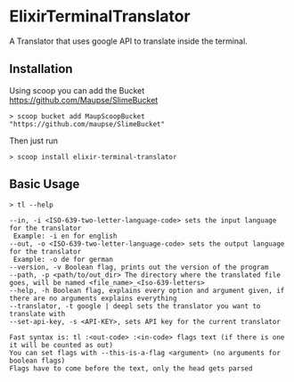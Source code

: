 # ElixirTerminalTranslator

A Translator that uses google API to translate inside the terminal.

## Installation

Using scoop you can add the Bucket https://github.com/Maupse/SlimeBucket
```pwsh
> scoop bucket add MaupScoopBucket "https://github.com/maupse/SlimeBucket"
```

Then just run
```pwsh
> scoop install elixir-terminal-translator
```

## Basic Usage

```pwsh
> tl --help
```

```
--in, -i <ISO-639-two-letter-language-code> sets the input language for the translator 
 Example: -i en for english
--out, -o <ISO-639-two-letter-language-code> sets the output language for the translator 
 Example: -o de for german
--version, -v Boolean flag, prints out the version of the program
--path, -p <path/to/out_dir> The directory where the translated file goes, will be named <file_name>_<Iso-639-letters>
--help, -h Boolean flag, explains every option and argument given, if there are no arguments explains everything
--translator, -t google | deepl sets the translator you want to translate with
--set-api-key, -s <API-KEY>, sets API key for the current translator

Fast syntax is: tl :<out-code> :<in-code> flags text (if there is one it will be counted as out)
You can set flags with --this-is-a-flag <argument> (no arguments for boolean flags)
Flags have to come before the text, only the head gets parsed
```
